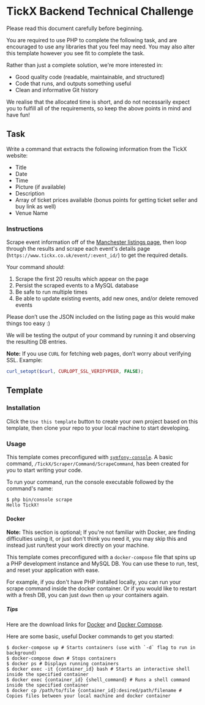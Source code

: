 # TickX Backend Technical Challenge

Please read this document carefully before beginning.

You are required to use PHP to complete the following task, and are encouraged to use any libraries that you
feel may need. You may also alter this template however you see fit to complete the task.

Rather than just a complete solution, we're more interested in:
- Good quality code (readable, maintainable, and structured)
- Code that runs, and outputs something useful
- Clean and informative Git history

We realise that the allocated time is short, and do not necessarily expect you to fulfill all of the requirements, so
keep the above points in mind and have fun!

## Task

Write a command that extracts the following information from the TickX website:
- Title
- Date
- Time
- Picture (if available)
- Description
- Array of ticket prices available (bonus points for getting ticket seller and buy link as well)
- Venue Name

### Instructions

Scrape event information off of the [Manchester listings page](https://www.tickx.co.uk/manchester/gigs/),
then loop through the results and scrape each event's details page (`https://www.tickx.co.uk/event/:event_id/`)
to get the required details.

Your command _should_:
1. Scrape the first 20 results which appear on the page
3. Persist the scraped events to a MySQL database
4. Be safe to run multiple times
5. Be able to update existing events, add new ones, and/or delete removed events

Please don’t use the JSON included on the listing page as this would make things too easy :)

We will be testing the output of your command by running it and observing the resulting DB entries.

**Note:** If you use `CURL` for fetching web pages, don’t worry about verifying SSL. Example:
```php
curl_setopt($curl, CURLOPT_SSL_VERIFYPEER, FALSE);
```

## Template

### Installation

Click the `Use this template` button to create your own project based on this template, then clone your repo
to your local machine to start developing.

### Usage

This template comes preconfigured with [`symfony-console`](https://github.com/symfony/console). A basic command,
`/TickX/Scraper/Command/ScrapeCommand`, has been created for you to start writing your code.

To run your command, run the console executable followed by the command's name:
```shell script
$ php bin/console scrape
Hello TickX!
```

#### Docker

**Note:** This section is optional; If you're not familiar with Docker, are finding difficulties using it, or just
don't think you need it, you may skip this and instead just run/test your work directly on your machine.

This template comes preconfigured with a `docker-compose` file that spins up a PHP development instance and MySQL DB.
You can use these to run, test, and reset your application with ease.

For example, if you don't have PHP installed locally, you can run your scrape command inside the docker container.
Or if you would like to restart with a fresh DB, you can just `down` then `up` your containers again.

##### Tips

Here are the download links for [Docker](https://docs.docker.com/install/) and
[Docker Compose](https://docs.docker.com/compose/install/).

Here are some basic, useful Docker commands to get you started:
```shell script
$ docker-compose up # Starts containers (use with `-d` flag to run in background)
$ docker-compose down # Stops containers
$ docker ps # Displays running containers
$ docker exec -it {container_id} bash # Starts an interactive shell inside the specified container
$ docker exec {container_id} {shell_command} # Runs a shell command inside the specified container
$ docker cp /path/to/file {container_id}:desired/path/filename # Copies files between your local machine and docker container
```

